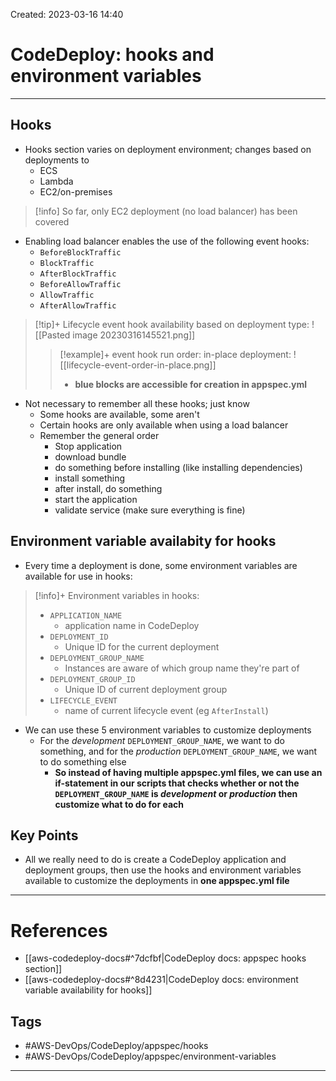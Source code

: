 Created: 2023-03-16 14:40
# CodeDeploy: hooks and environment variables
---
## Hooks 
- Hooks section varies on deployment environment; changes based on deployments to
	- ECS
	- Lambda
	- EC2/on-premises
	
 >[!info] So far, only EC2 deployment (no load balancer) has been covered

- Enabling load balancer enables the use of the following event hooks:
	- `BeforeBlockTraffic`
	- `BlockTraffic`
	- `AfterBlockTraffic`
	- `BeforeAllowTraffic`
	- `AllowTraffic`
	- `AfterAllowTraffic`

>[!tip]+ Lifecycle event hook availability based on deployment type:
>![[Pasted image 20230316145521.png]]
>>[!example]+ event hook run order: in-place deployment:
>>![[lifecycle-event-order-in-place.png]]
>>- **blue blocks are accessible for creation in appspec.yml**

- Not necessary to remember all these hooks; just know
	- Some hooks are available, some aren't
	- Certain hooks are only available when using a load balancer
	- Remember the general order
		- Stop application
		- download bundle
		- do something before installing (like installing dependencies)
		- install something
		- after install, do something
		- start the application
		- validate service (make sure everything is fine)

## Environment variable availabity for hooks
- Every time a deployment is done, some environment variables are available for use in hooks:
>[!info]+ Environment variables in hooks:
>- `APPLICATION_NAME`
>	- application name in CodeDeploy
>- `DEPLOYMENT_ID`
>	- Unique ID for the current deployment
>- `DEPLOYMENT_GROUP_NAME`
>	- Instances are aware of which group name they're part of
>- `DEPLOYMENT_GROUP_ID`
>	- Unique ID of current deployment group
>- `LIFECYCLE_EVENT`
>	- name of current lifecycle event (eg `AfterInstall`)
- We can use these 5 environment variables to customize deployments
	- For the *development* `DEPLOYMENT_GROUP_NAME`, we want to do something, and for the *production* `DEPLOYMENT_GROUP_NAME`, we want to do something else 
		- **So instead of having multiple appspec.yml files, we can use an if-statement in our scripts that checks whether or not the `DEPLOYMENT_GROUP_NAME` is *development* or *production* then customize what to do for each**

## Key Points
- All we really need to do is create a CodeDeploy application and deployment groups, then use the hooks and environment variables available to customize the deployments in **one appspec.yml file**  

---
# References
- [[aws-codedeploy-docs#^7dcfbf|CodeDeploy docs: appspec hooks section]]
- [[aws-codedeploy-docs#^8d4231|CodeDeploy docs: environment variable availability for hooks]]

## Tags
- #AWS-DevOps/CodeDeploy/appspec/hooks
- #AWS-DevOps/CodeDeploy/appspec/environment-variables
---